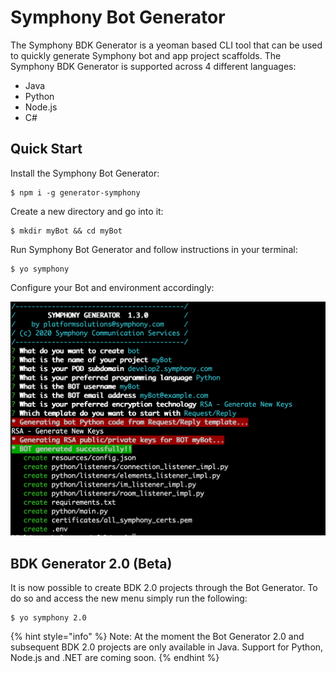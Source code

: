 # Symphony Bot Generator

The Symphony BDK Generator is a yeoman based CLI tool that can be used to quickly generate Symphony bot and app project scaffolds. The Symphony BDK Generator is supported across 4 different languages:

* Java
* Python
* Node.js
* C\#

## Quick Start

Install the Symphony Bot Generator:

```text
$ npm i -g generator-symphony
```

Create a new directory and go into it:

```text
$ mkdir myBot && cd myBot
```

Run Symphony Bot Generator and follow instructions in your terminal:

```text
$ yo symphony
```

Configure your Bot and environment accordingly:

![](../../.gitbook/assets/screen-shot-2020-10-05-at-2.20.00-pm.png)

## BDK Generator 2.0 \(Beta\)

It is now possible to create BDK 2.0 projects through the Bot Generator. To do so and access the new menu simply run the following:

```text
$ yo symphony 2.0
```

{% hint style="info" %}
Note: At the moment the Bot Generator 2.0 and subsequent BDK 2.0 projects are only available in Java. Support for Python, Node.js and .NET are coming soon.
{% endhint %}


